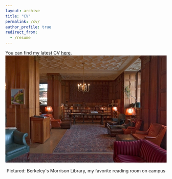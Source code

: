 ```yaml
---
layout: archive
title: "CV"
permalink: /cv/
author_profile: true
redirect_from:
  - /resume
---
```


You can find my latest CV [here](https://www.overleaf.com/read/zsbdrggfppfw).
![](/images/morrison.jpg)

<div align="center"> Pictured: Berkeley's Morrison Library, my favorite reading room on campus </div>
